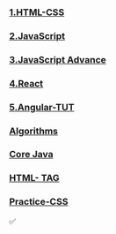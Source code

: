 ### [1.HTML-CSS](https://github.com/borkarchetan/JOKER/tree/main/1.HTML-CSS)
               

### [2.JavaScript](https://github.com/borkarchetan/JOKER/tree/main/2.JavaScript)
               

### [3.JavaScript Advance](https://github.com/borkarchetan/JOKER/tree/main/3.JavaScript%20Advance)
               

### [4.React](https://github.com/borkarchetan/JOKER/tree/main/4.React)
               

### [5.Angular-TUT](https://github.com/borkarchetan/JOKER/tree/main/5.Angular-TUT)
               

### [Algorithms](https://github.com/borkarchetan/JOKER/tree/main/Algorithms)
               

### [Core Java](https://github.com/borkarchetan/JOKER/tree/main/Core%20Java)
               

### [HTML- TAG](https://github.com/borkarchetan/JOKER/tree/main/HTML-%20TAG)
               

### [Practice-CSS](https://github.com/borkarchetan/JOKER/tree/main/Practice-CSS)
               
✅